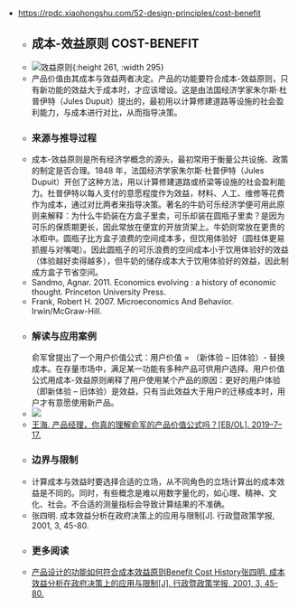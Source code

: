 - https://rpdc.xiaohongshu.com/52-design-principles/cost-benefit
	- ## **成本-效益原则 COST-BENEFIT**
	- ![效益原则](https://picasso-static.xiaohongshu.com/fe-platform/e9ec8fb1aff4ab143655c174212b5c2812db134a.gif){:height 261, :width 295}
	- 产品价值由其成本与效益两者决定。产品的功能要符合成本-效益原则，只有新功能的效益大于成本时，才应该增设。这是由法国经济学家朱尔斯·杜普伊特（Jules Dupuit）提出的，最初用以计算修建道路等设施的社会盈利能力，与成本进行对比，从而指导决策。
	- ### 来源与推导过程
	- 成本-效益原则是所有经济学概念的源头，最初常用于衡量公共设施、政策的制定是否合理。1848 年，法国经济学家朱尔斯·杜普伊特（Jules Dupuit）开创了这种方法，用以计算修建道路或桥梁等设施的社会盈利能力。杜普伊特以每人支付的意愿程度作为效益，材料、人工、维修等花费作为成本，通过对比两者来指导决策。著名的牛奶可乐经济学便可用此原则来解释：为什么牛奶装在方盒子里卖，可乐却装在圆瓶子里卖？是因为可乐的保质期更长，因此常放在便宜的开放货架上。牛奶则常放在更贵的冰柜中。圆瓶子比方盒子浪费的空间成本多，但饮用体验好（圆柱体更易抓握与对嘴喝）。因此圆瓶子的可乐浪费的空间成本小于饮用体验好的效益（体验越好卖得越多），但牛奶的储存成本大于饮用体验好的效益，因此制成方盒子节省空间。
	- Sandmo, Agnar. 2011. Economics evolving : a history of economic thought. Princeton University Press.
	- Frank, Robert H. 2007. Microeconomics And Behavior. Irwin/McGraw-Hill.
	- ### 解读与应用案例
	  俞军曾提出了一个用户价值公式：用户价值 = （新体验 – 旧体验）- 替换成本。在存量市场中，满足某一功能有多种产品可供用户选择。用户价值公式用成本-效益原则阐释了用户使用某个产品的原因：更好的用户体验（即新体验 – 旧体验）是效益，只有当此效益大于用户的迁移成本时，用户才有意愿使用新产品。
	- ![](https://picasso-static.xiaohongshu.com/fe-platform/a381580bd8b3b8dd6c774f7d0ee8c8a02a1be464.png)
	- [王海. 产品经理，你真的理解俞军的产品价值公式吗？[EB/OL]. 2019–7–17.](http://www.woshipm.com/pmd/2595761.html)
	- ### 边界与限制
	- 计算成本与效益时要选择合适的立场，从不同角色的立场计算出的成本效益是不同的。同时，有些概念是难以用数字量化的，如心理、精神、文化、社会。不合适的测量指标会导致计算结果的不准确。
	- 张四明. 成本效益分析在政府决策上的应用与限制[J]. 行政暨政策学报, 2001, 3, 45-80.
	- ### 更多阅读
	- [产品设计的功能如何符合成本效益原则](https://www.zhihu.com/question/302720441)[Benefit Cost History](https://web.archive.org/web/20060616003822/http://chicagoasa.org/downloads/CostBenefitConference2006/benefit%20cost%20history.pdf)[张四明. 成本效益分析在政府决策上的应用与限制[J]. 行政暨政策学报, 2001, 3, 45-80.](http://eportfolio.lib.ksu.edu.tw/user/4/9/4970T107/repository/0330/%E6%88%90%E6%9C%AC%E6%95%88%E7%9B%8A%E5%88%86%E6%9E%90%E5%9C%A8%E6%94%BF%E5%BA%9C%E6%B1%BA%E7%AD%96%E4%B8%8A%E7%9A%84%E6%87%89%E7%94%A8%E8%88%87%E9%99%90%E5%88%B6.pdf)